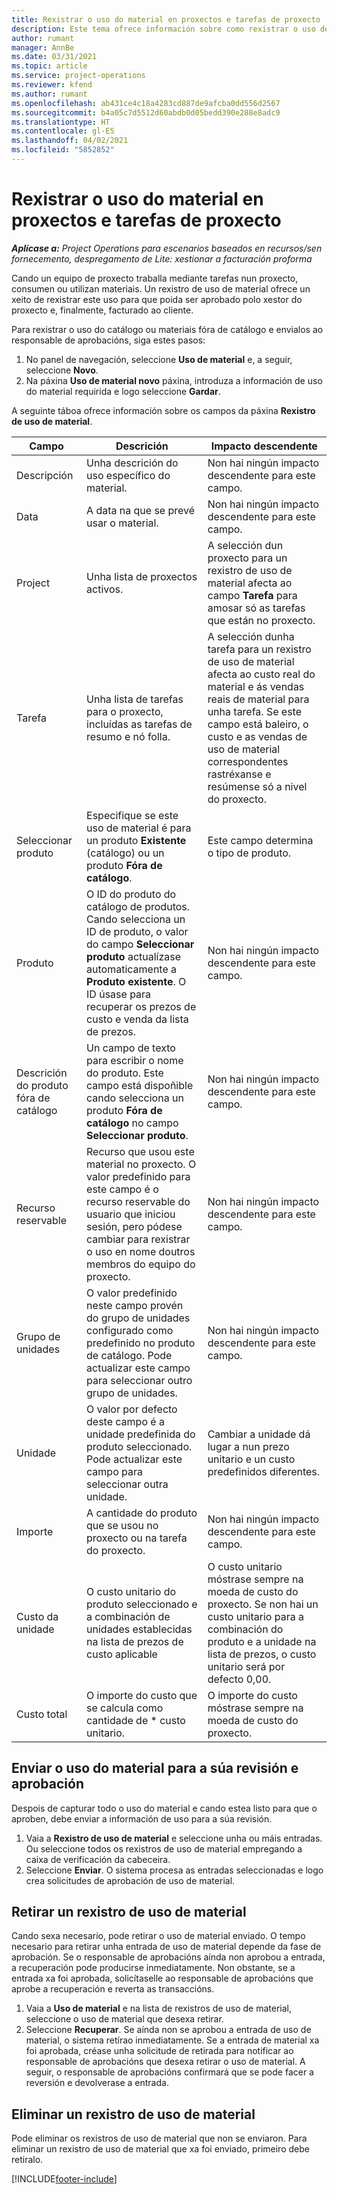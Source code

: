 ```yaml
---
title: Rexistrar o uso do material en proxectos e tarefas de proxecto
description: Este tema ofrece información sobre como rexistrar o uso de material en proxectos e tarefas de proxecto.
author: rumant
manager: AnnBe
ms.date: 03/31/2021
ms.topic: article
ms.service: project-operations
ms.reviewer: kfend
ms.author: rumant
ms.openlocfilehash: ab431ce4c18a4283cd887de9afcba0dd556d2567
ms.sourcegitcommit: b4a05c7d5512d60abdb0d05bedd390e288e8adc9
ms.translationtype: HT
ms.contentlocale: gl-ES
ms.lasthandoff: 04/02/2021
ms.locfileid: "5852852"
---
```

# <a name="record-material-usage-on-projects-and-project-tasks"></a>Rexistrar o uso do material en proxectos e tarefas de proxecto

_**Aplícase a:** Project Operations para escenarios baseados en recursos/sen fornecemento, despregamento de Lite: xestionar a facturación proforma_

Cando un equipo de proxecto traballa mediante tarefas nun proxecto, consumen ou utilizan materiais. Un rexistro de uso de material ofrece un xeito de rexistrar este uso para que poida ser aprobado polo xestor do proxecto e, finalmente, facturado ao cliente. 

Para rexistrar o uso do catálogo ou materiais fóra de catálogo e envialos ao responsable de aprobacións, siga estes pasos: 

1. No panel de navegación, seleccione **Uso de material** e, a seguir, seleccione **Novo**.
2. Na páxina **Uso de material novo** páxina, introduza a información de uso do material requirida e logo seleccione **Gardar**.

A seguinte táboa ofrece información sobre os campos da páxina **Rexistro de uso de material**. 

| **Campo** | **Descrición** | **Impacto descendente** |
| --- | --- | --- |
| Descripción | Unha descrición do uso específico do material. | Non hai ningún impacto descendente para este campo. |
| Data | A data na que se prevé usar o material. | Non hai ningún impacto descendente para este campo. |
| Project | Unha lista de proxectos activos. | A selección dun proxecto para un rexistro de uso de material afecta ao campo **Tarefa** para amosar só as tarefas que están no proxecto. |
| Tarefa | Unha lista de tarefas para o proxecto, incluídas as tarefas de resumo e nó folla. | A selección dunha tarefa para un rexistro de uso de material afecta ao custo real do material e ás vendas reais de material para unha tarefa. Se este campo está baleiro, o custo e as vendas de uso de material correspondentes rastréxanse e resúmense só a nivel do proxecto. |
| Seleccionar produto | Especifique se este uso de material é para un produto **Existente** (catálogo) ou un produto **Fóra de catálogo**. | Este campo determina o tipo de produto. |
| Produto | O ID do produto do catálogo de produtos. Cando selecciona un ID de produto, o valor do campo **Seleccionar produto** actualízase automaticamente a **Produto existente**. O ID úsase para recuperar os prezos de custo e venda da lista de prezos. | Non hai ningún impacto descendente para este campo. |
| Descrición do produto fóra de catálogo | Un campo de texto para escribir o nome do produto. Este campo está dispoñible cando selecciona un produto **Fóra de catálogo** no campo **Seleccionar produto**.| Non hai ningún impacto descendente para este campo. |
| Recurso reservable| Recurso que usou este material no proxecto. O valor predefinido para este campo é o recurso reservable do usuario que iniciou sesión, pero pódese cambiar para rexistrar o uso en nome doutros membros do equipo do proxecto. | Non hai ningún impacto descendente para este campo. |
| Grupo de unidades | O valor predefinido neste campo provén do grupo de unidades configurado como predefinido no produto de catálogo. Pode actualizar este campo para seleccionar outro grupo de unidades. | Non hai ningún impacto descendente para este campo. |
| Unidade | O valor por defecto deste campo é a unidade predefinida do produto seleccionado. Pode actualizar este campo para seleccionar outra unidade. | Cambiar a unidade dá lugar a nun prezo unitario e un custo predefinidos diferentes. |
| Importe | A cantidade do produto que se usou no proxecto ou na tarefa do proxecto. | Non hai ningún impacto descendente para este campo. |
| Custo da unidade | O custo unitario do produto seleccionado e a combinación de unidades establecidas na lista de prezos de custo aplicable | O custo unitario móstrase sempre na moeda de custo do proxecto. Se non hai un custo unitario para a combinación do produto e a unidade na lista de prezos, o custo unitario será por defecto 0,00. |
| Custo total | O importe do custo que se calcula como cantidade de \* custo unitario.| O importe do custo móstrase sempre na moeda de custo do proxecto. |


## <a name="submit-material-usage-for-review-and-approval"></a>Enviar o uso do material para a súa revisión e aprobación 
Despois de capturar todo o uso do material e cando estea listo para que o aproben, debe enviar a información de uso para a súa revisión.

1. Vaia a **Rexistro de uso de material** e seleccione unha ou máis entradas. Ou seleccione todos os rexistros de uso de material empregando a caixa de verificación da cabeceira.
2. Seleccione **Enviar**. O sistema procesa as entradas seleccionadas e logo crea solicitudes de aprobación de uso de material.

## <a name="recall-a-material-usage-log"></a>Retirar un rexistro de uso de material

Cando sexa necesario, pode retirar o uso de material enviado. O tempo necesario para retirar unha entrada de uso de material depende da fase de aprobación.  Se o responsable de aprobacións aínda non aprobou a entrada, a recuperación pode producirse inmediatamente. Non obstante, se a entrada xa foi aprobada, solicítaselle ao responsable de aprobacións que aprobe a recuperación e reverta as transaccións.

1. Vaia a **Uso de material** e na lista de rexistros de uso de material, seleccione o uso de material que desexa retirar.
2. Seleccione **Recuperar**. Se aínda non se aprobou a entrada de uso de material, o sistema retírao inmediatamente. Se a entrada de material xa foi aprobada, créase unha solicitude de retirada para notificar ao responsable de aprobacións que desexa retirar o uso de material. A seguir, o responsable de aprobacións confirmará que se pode facer a reversión e devolverase a entrada.

## <a name="delete-a-material-usage-log"></a>Eliminar un rexistro de uso de material

Pode eliminar os rexistros de uso de material que non se enviaron. Para eliminar un rexistro de uso de material que xa foi enviado, primeiro debe retiralo.



[!INCLUDE[footer-include](../includes/footer-banner.md)]
